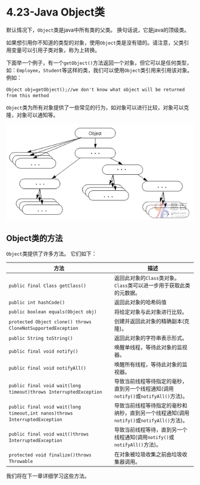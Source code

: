# 4.23-Java Object类

默认情况下，`Object`类是java中所有类的父类。 换句话说，它是java的顶级类。

如果想引用你不知道的类型的对象，使用`Object`类是没有错的。请注意，父类引用变量可以引用子类对象，称为上转换。

下面举一个例子，有一个`getObject()`方法返回一个对象，但它可以是任何类型，如：`Employee`，`Student`等这样的类，我们可以使用`Object`类引用来引用该对象。 例如：

```
Object obj=getObject();//we don't know what object will be returned from this method

```

`Object`类为所有对象提供了一些常见的行为，如对象可以进行比较，对象可以克隆，对象可以通知等。

![img](images/878080359_28912.gif)

## Object类的方法

`Object`类提供了许多方法。 它们如下：

| 方法                                       | 描述                                       |
| ---------------------------------------- | ---------------------------------------- |
| `public final Class getClass()`          | 返回此对象的`Class`类对象。 `Class`类可以进一步用于获取此类的元数据。 |
| `public int hashCode()`                  | 返回此对象的哈希码值                               |
| `public boolean equals(Object obj)`      | 将给定对象与此对象进行比较。                           |
| `protected Object clone() throws CloneNotSupportedException` | 创建并返回此对象的精确副本(克隆)。                       |
| `public String toString()`               | 返回此对象的字符串表示形式。                           |
| `public final void notify()`             | 唤醒单线程，等待此对象的监视器。                         |
| `public final void notifyAll()`          | 唤醒所有线程，等待此对象的监视器。                        |
| `public final void wait(long timeout)throws InterruptedException` | 导致当前线程等待指定的毫秒，直到另一个线程通知(调用`notify()`或`notifyAll()`方法)。 |
| `public final void wait(long timeout,int nanos)throws InterruptedException` | 导致当前线程等待指定的毫秒和纳秒，直到另一个线程通知(调用`notify()`或`notifyAll()`方法)。 |
| `public final void wait()throws InterruptedException` | 导致当前线程等待，直到另一个线程通知(调用`notify()`或`notifyAll()`方法)。 |
| `protected void finalize()throws Throwable` | 在对象被垃圾收集之前由垃圾收集器调用。                      |

我们将在下一章详细学习这些方法。